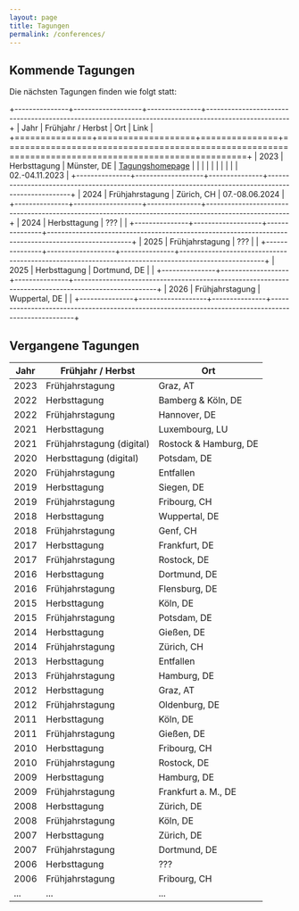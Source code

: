 ```yaml
---
layout: page
title: Tagungen
permalink: /conferences/
---
```


## Kommende Tagungen

Die nächsten Tagungen finden wie folgt statt:

+---------------+-------------------+---------------+-----------------------------------------------------------------------------------------------------+
| Jahr          | Frühjahr / Herbst | Ort           | Link                                                                                                |
+===============+===================+===============+=====================================================================================================+
| 2023          | Herbsttagung      | Münster, DE   | [Tagungshomepage](https://www.uni-muenster.de/EW/ife/arbeitsbereiche/inklusion/tagungen/index.html) |
|               |                   |               |                                                                                                     |
|               |                   |               | 02.-04.11.2023                                                                                      |
+---------------+-------------------+---------------+-----------------------------------------------------------------------------------------------------+
| 2024          | Frühjahrstagung   | Zürich, CH    | 07.-08.06.2024                                                                                      |
+---------------+-------------------+---------------+-----------------------------------------------------------------------------------------------------+
| 2024          | Herbsttagung      | ???           |                                                                                                     |
+---------------+-------------------+---------------+-----------------------------------------------------------------------------------------------------+
| 2025          | Frühjahrstagung   | ???           |                                                                                                     |
+---------------+-------------------+---------------+-----------------------------------------------------------------------------------------------------+
| 2025          | Herbsttagung      | Dortmund, DE  |                                                                                                     |
+---------------+-------------------+---------------+-----------------------------------------------------------------------------------------------------+
| 2026          | Frühjahrstagung   | Wuppertal, DE |                                                                                                     |
+---------------+-------------------+---------------+-----------------------------------------------------------------------------------------------------+

## Vergangene Tagungen

| Jahr | Frühjahr / Herbst         | Ort                   |
|------|---------------------------|-----------------------|
| 2023 | Frühjahrstagung           | Graz, AT              |
| 2022 | Herbsttagung              | Bamberg & Köln, DE    |
| 2022 | Frühjahrstagung           | Hannover, DE          |
| 2021 | Herbsttagung              | Luxembourg, LU        |
| 2021 | Frühjahrstagung (digital) | Rostock & Hamburg, DE |
| 2020 | Herbsttagung (digital)    | Potsdam, DE           |
| 2020 | Frühjahrstagung           | Entfallen             |
| 2019 | Herbsttagung              | Siegen, DE            |
| 2019 | Frühjahrstagung           | Fribourg, CH          |
| 2018 | Herbsttagung              | Wuppertal, DE         |
| 2018 | Frühjahrstagung           | Genf, CH              |
| 2017 | Herbsttagung              | Frankfurt, DE         |
| 2017 | Frühjahrstagung           | Rostock, DE           |
| 2016 | Herbsttagung              | Dortmund, DE          |
| 2016 | Frühjahrstagung           | Flensburg, DE         |
| 2015 | Herbsttagung              | Köln, DE              |
| 2015 | Frühjahrstagung           | Potsdam, DE           |
| 2014 | Herbsttagung              | Gießen, DE            |
| 2014 | Frühjahrstagung           | Zürich, CH            |
| 2013 | Herbsttagung              | Entfallen             |
| 2013 | Frühjahrstagung           | Hamburg, DE           |
| 2012 | Herbsttagung              | Graz, AT              |
| 2012 | Frühjahrstagung           | Oldenburg, DE         |
| 2011 | Herbsttagung              | Köln, DE              |
| 2011 | Frühjahrstagung           | Gießen, DE            |
| 2010 | Herbsttagung              | Fribourg, CH          |
| 2010 | Frühjahrstagung           | Rostock, DE           |
| 2009 | Herbsttagung              | Hamburg, DE           |
| 2009 | Frühjahrstagung           | Frankfurt a. M., DE   |
| 2008 | Herbsttagung              | Zürich, DE            |
| 2008 | Frühjahrstagung           | Köln, DE              |
| 2007 | Herbsttagung              | Zürich, DE            |
| 2007 | Frühjahrstagung           | Dortmund, DE          |
| 2006 | Herbsttagung              | ???                   |
| 2006 | Frühjahrstagung           | Fribourg, CH          |
| ...  | ...                       | ...                   |
